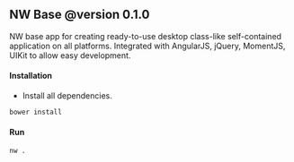 NW Base @version 0.1.0
------------------------------
NW base app for creating ready-to-use desktop class-like self-contained application on all platforms.
Integrated with AngularJS, jQuery, MomentJS, UIKit to allow easy development.


#### Installation

- Install all dependencies.
```
bower install
```


#### Run
```
nw .
```